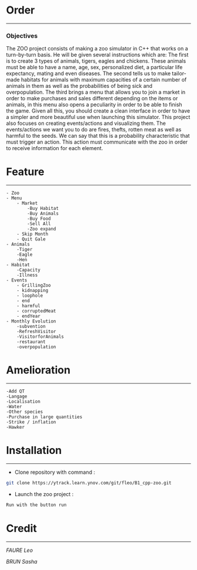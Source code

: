 # Order
***

### Objectives
The ZOO project consists of making a zoo simulator in C++ that works on a turn-by-turn basis. 
He will be given several instructions which are:
The first is to create 3 types of animals, tigers, eagles and chickens. These animals must be able to have a name, age, sex, personalized diet, a particular life expectancy, mating and even diseases.
The second tells us to make tailor-made habitats for animals with maximum capacities of a certain number of animals in them as well as the probabilities of being sick and overpopulation.
The third brings a menu that allows you to join a market in order to make purchases and sales different depending on the items or animals, in this menu also opens a peculiarity in order to be able to finish the game. 
Given all this, you should create a clean interface in order to have a simpler and more beautiful use when launching this simulator.
This project also focuses on creating events/actions and visualizing them.
The events/actions we want you to do are fires, thefts, rotten meat as well as harmful to the seeds. 
We can say that this is a probability characteristic that must trigger an action. This action must communicate with the zoo in order to receive information for each element.

# Feature
***

    - Zoo
    - Menu
        - Market
            -Buy Habitat
            -Buy Animals
            -Buy Food
            -Sell All
            -Zoo expand
        - Skip Month
        - Quit Gale
    - Animals
        -Tiger
        -Eagle
        -Hen
    - Habitat
        -Capacity
        -Illness
    - Events
        - GrillingZoo
        - kidnapping
        - loophole
        - end
        - harmful
        - corruptedMeat
        - endYear
    - Monthly Evolution
        -subvention
        -RefreshVisitor
        -VisitorforAnimals
        -restaurant
        -overpopulation

# Amelioration
***
    -Add QT
    -Langage
    -Localisation
    -Water
    -Other species
    -Purchase in large quantities
    -Strike / inflation
    -Hawker

# Installation
***

- Clone repository with command :
```bash
git clone https://ytrack.learn.ynov.com/git/fleo/B1_cpp-zoo.git
```
- Launch the zoo project :
```c++
Run with the button run
```

# Credit
***
*FAURE Leo*

*BRUN Sasha*